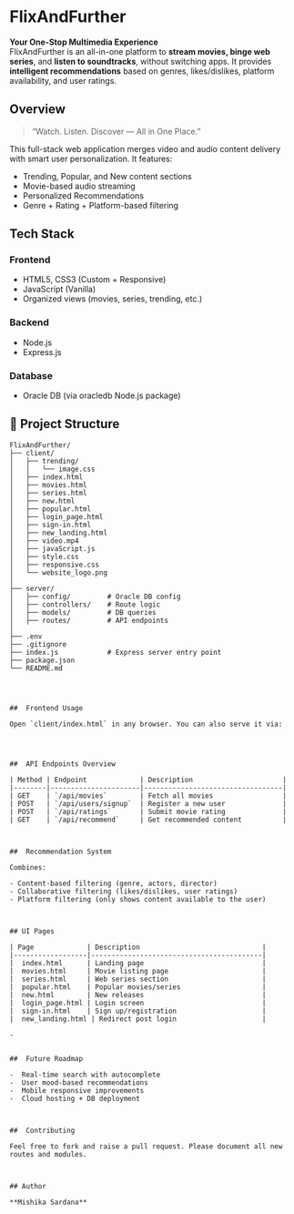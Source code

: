 # FlixAndFurther

**Your One-Stop Multimedia Experience**  
FlixAndFurther is an all-in-one platform to **stream movies, binge web series**, and **listen to soundtracks**, without switching apps. It provides **intelligent recommendations** based on genres, likes/dislikes, platform availability, and user ratings.


##  Overview

> “Watch. Listen. Discover — All in One Place.”

This full-stack web application merges video and audio content delivery with smart user personalization. It features:

- Trending, Popular, and New content sections
- Movie-based audio streaming
- Personalized Recommendations
- Genre + Rating + Platform-based filtering



## Tech Stack

### Frontend
- HTML5, CSS3 (Custom + Responsive)
- JavaScript (Vanilla)
- Organized views (movies, series, trending, etc.)

### Backend
- Node.js
- Express.js

### Database
- Oracle DB (via oracledb Node.js package)



## 📂 Project Structure

```
FlixAndFurther/
├── client/
│   ├── trending/
│   │   └── image.css
│   ├── index.html
│   ├── movies.html
│   ├── series.html
│   ├── new.html
│   ├── popular.html
│   ├── login_page.html
│   ├── sign-in.html
│   ├── new_landing.html
│   ├── video.mp4
│   ├── javaScript.js
│   ├── style.css
│   ├── responsive.css
│   └── website_logo.png
│
├── server/
│   ├── config/         # Oracle DB config
│   ├── controllers/    # Route logic
│   ├── models/         # DB queries
│   ├── routes/         # API endpoints
│
├── .env
├── .gitignore
├── index.js            # Express server entry point
├── package.json
└── README.md




##  Frontend Usage

Open `client/index.html` in any browser. You can also serve it via:




##  API Endpoints Overview

| Method | Endpoint             | Description                      |
|--------|----------------------|----------------------------------|
| GET    | `/api/movies`        | Fetch all movies                 |
| POST   | `/api/users/signup`  | Register a new user              |
| POST   | `/api/ratings`       | Submit movie rating              |
| GET    | `/api/recommend`     | Get recommended content          |



##  Recommendation System

Combines:

- Content-based filtering (genre, actors, director)
- Collaborative filtering (likes/dislikes, user ratings)
- Platform filtering (only shows content available to the user)



## UI Pages

| Page             | Description                              |
|------------------|------------------------------------------|
|  index.html      | Landing page                             |
|  movies.html     | Movie listing page                       |
|  series.html     | Web series section                       |
|  popular.html    | Popular movies/series                    |
|  new.html        | New releases                             |
|  login_page.html | Login screen                             |
|  sign-in.html    | Sign up/registration                     |
|  new_landing.html | Redirect post login                     |

-


##  Future Roadmap

-  Real-time search with autocomplete
-  User mood-based recommendations
-  Mobile responsive improvements
-  Cloud hosting + DB deployment



##  Contributing

Feel free to fork and raise a pull request. Please document all new routes and modules.



## Author

**Mishika Sardana**  
